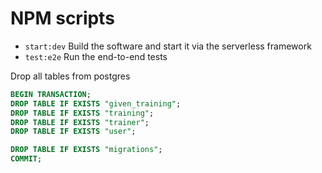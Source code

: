 # NPM scripts

- `start:dev` Build the software and start it via the serverless framework
- `test:e2e` Run the end-to-end tests

Drop all tables from postgres

```sql
BEGIN TRANSACTION;
DROP TABLE IF EXISTS "given_training";
DROP TABLE IF EXISTS "training";
DROP TABLE IF EXISTS "trainer";
DROP TABLE IF EXISTS "user";

DROP TABLE IF EXISTS "migrations";
COMMIT;
```
